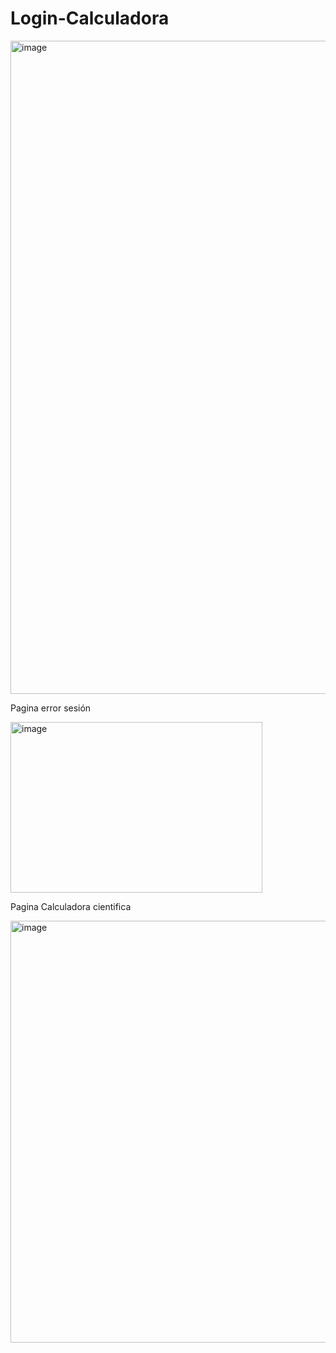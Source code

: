# Login-Calculadora

<img width="1919" height="1045" alt="image" src="https://github.com/user-attachments/assets/c17ed73d-d83a-4672-82ed-991d33a2a3f1" />

Pagina error sesión

<img width="403" height="273" alt="image" src="https://github.com/user-attachments/assets/cd977cec-17d2-4cbc-b9c9-6cb240d9fafa" />

Pagina Calculadora cientifica

<img width="1919" height="675" alt="image" src="https://github.com/user-attachments/assets/d4906acc-f416-4bb4-8668-2153527e002e" />

